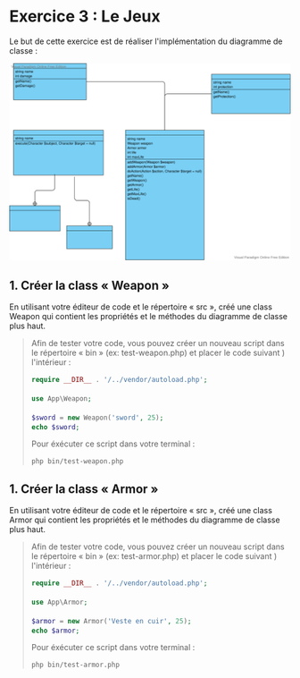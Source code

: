 # Exercice 3 : Le Jeux

Le but de cette exercice est de réaliser l'implémentation du diagramme de classe :

![classes](../Classes.svg)

## 1. Créer la class « Weapon »

En utilisant votre éditeur de code et le répertoire « src », créé une
class Weapon qui contient les propriétés et le méthodes du diagramme
de classe plus haut.

> Afin de tester votre code, vous pouvez créer un nouveau script
> dans le répertoire « bin » (ex: test-weapon.php) et placer
> le code suivant ) l'intérieur :
>
> ```php
> require __DIR__ . '/../vendor/autoload.php';
>
> use App\Weapon;
>
> $sword = new Weapon('sword', 25);
> echo $sword;
> ```
>
> Pour éxécuter ce script dans votre terminal :
>
> ```
> php bin/test-weapon.php
> ```

## 1. Créer la class « Armor »

En utilisant votre éditeur de code et le répertoire « src », créé une
class Armor qui contient les propriétés et le méthodes du diagramme
de classe plus haut.

> Afin de tester votre code, vous pouvez créer un nouveau script
> dans le répertoire « bin » (ex: test-armor.php) et placer
> le code suivant ) l'intérieur :
>
> ```php
> require __DIR__ . '/../vendor/autoload.php';
>
> use App\Armor;
>
> $armor = new Armor('Veste en cuir', 25);
> echo $armor;
> ```
>
> Pour éxécuter ce script dans votre terminal :
>
> ```
> php bin/test-armor.php
> ```
